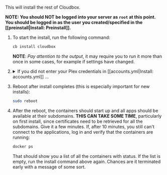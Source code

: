 This will install the rest of Cloudbox. 

**NOTE: You should NOT be logged into your server as `root` at this point.  You should be logged in as the user you created/specified in the [[preinstall|Install: Preinstall]].**


1. To start the install, run the following command:

   ```bash
   cb install cloudbox
   ```
   **NOTE**: _Pay attention to the output_, it may require you to run it more than once in some cases, for example if settings have changed. 

1. <details><summary>If you did not enter your Plex credentials in [[accounts.yml|Install: accounts.yml]] ...</summary>


   1. When asked for a Plex Claim Token (_not the same as a Plex login token - a Plex Claim Token starts with `CLAIM_`_), go to https://plex.tv/claim, login to your Plex account if required, copy the claim token, and paste it at the prompt. 

      _Note 1: You may not see the claim token after pasting it. If that occurs, assume it pasted OK and press enter to continue._

      _Note 2: If you make a mistake here, see [[here|FAQ#if-you-are-unable-to-find-your-plex-server]]._

      ![Plex Claim Token Prompt 1](https://i.imgur.com/2r3ShsU.png)

      ![Plex Claim Token](https://i.imgur.com/UgwP2Ip.png)

      ![Plex Claim Token Prompt 2](https://i.imgur.com/iJnsiYT.png)

   1. The next task on the screen will show you what claim token was submitted (in lowercase) and it will continue with the rest of the Cloudbox install.

      ![Plex Claim Token Shown](https://i.imgur.com/VNXiCDZ.png)

   _Note: After install, if you do not see your Plex server after logging in, then Plex claim token was likely entered-in incorrectly. To fix this, see [[here|FAQ#if-you-are-unable-to-find-your-plex-server]]._

   </details> 

1. Reboot after install completes (this is especially important for new installs):

    ```bash
    sudo reboot
     ```

1. After the reboot, the containers should start up and all apps should be available at their subdomains.  **THIS CAN TAKE SOME TIME**, particularly on first install, since certificates need to be retrieved for all the subdomains.  Give it a few minutes.  If, after 10 minutes, you still can't connect to the applications, log in and verify that the containers are running:

    ```bash
    docker ps
    ```

    That should show you a list of all the containers with status.  If the list is empty, run the install command above again.  Chances are it terminated early with a message of some sort.

